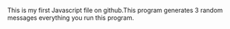 This is my first Javascript file on github.This program generates 3 random messages everything you run this program.
